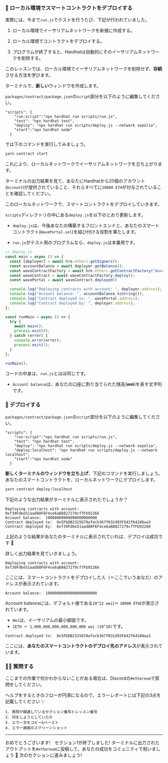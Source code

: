 ### 🐣 ローカル環境でスマートコントラクトをデプロイする

実際には、今まで`run.js`でテストを行うたび、下記が行われていました。

1. ローカル環境でイーサリアムネットワークを新規に作成する。

2. ローカル環境でコントラクトをデプロイする。

3. プログラムが終了すると、Hardhatは自動的にそのイーサリアムネットワークを削除する。

このレッスンでは、ローカル環境でイーサリアムネットワークを削除せず、**存続**させる方法を学びます。

ターミナルで、**新しい**ウィンドウを作成します。

`packages/contract/package.json`の`script`部分を以下のように編集してください。

```
"scripts": {
    "run:script":"npx hardhat run scripts/run.js",
    "test": "npx hardhat test",
    "deploy": "npx hardhat run scripts/deploy.js --network sepolia",
    "start":"npx hardhat node"
  }
```

では下のコマンドを実行してみましょう。
```bash
yarn contract start
```

これにより、ローカルネットワークでイーサリアムネットワークを立ち上がります。

ターミナルの出力結果を見て、あなたにHardhatから20個のアカウント(`Account`)が提供されていること、それらすべてに`10000 ETH`が付与されていることを確認してください。

このローカルネットワークで、スマートコントラクトをデプロイしていきます。

`scripts`ディレクトリの中にある`deploy.js`を以下のとおり更新します。

- `deploy.js`は、今後あなたの構築するフロントエンドと、あなたのスマートコントラクト(`WavePortal.sol`)を結び付ける役割を果たします。

- `run.js`がテスト用のプログラムなら、`deploy.js`は本番用です。

```javascript
// deploy.js
const main = async () => {
  const [deployer] = await hre.ethers.getSigners();
  const accountBalance = await deployer.getBalance();
  const waveContractFactory = await hre.ethers.getContractFactory("WavePortal");
  const waveContract = await waveContractFactory.deploy();
  const wavePortal = await waveContract.deployed()

  console.log("Deploying contracts with account: ", deployer.address);
  console.log("Account balance: ", accountBalance.toString());
  console.log("Contract deployed to: ", wavePortal.address);
  console.log("Contract deployed by: ", deployer.address);
};

const runMain = async () => {
  try {
    await main();
    process.exit(0);
  } catch (error) {
    console.error(error);
    process.exit(1);
  }
};

runMain();
```

コードの中身は、`run.js`とほぼ同じです。

- `Account balance`は、あなたの口座に割り当てられた残高(**wei**)を表す文字列です。

### 🎉 デプロイする

`packages/contract/package.json`の`script`部分を以下のように編集してください。

```
"scripts": {
    "run:script":"npx hardhat run scripts/run.js",
    "test": "npx hardhat test",
    "deploy": "npx hardhat run scripts/deploy.js --network sepolia",
    "deploy:localhost": "npx hardhat run scripts/deploy.js --network localhost",
    "start":"npx hardhat node"
  }
```

**新しくターミナルのウィンドウを立ち上げ**、下記のコマンドを実行しましょう。あなたのスマートコントラクトを、ローカルネットワークにデプロイします。

```bash
yarn contract deploy:localhost
```

下記のような出力結果がターミナルに表示されたでしょうか？

```
Deploying contracts with account: 0xf39Fd6e51aad88F6F4ce6aB8827279cffFb92266
Account balance:  10000000000000000000000
Contract deployed to:  0x5FbDB2315678afecb367f032d93F642f64180aa3
Contract deployed by:  0xf39Fd6e51aad88F6F4ce6aB8827279cffFb92266
```

上記のような結果があなたのターミナルに表示されていれば、デプロイは成功です 🎉

詳しく出力結果を見ていきましょう。

```
Deploying contracts with account:  0xf39Fd6e51aad88F6F4ce6aB8827279cffFb92266
```

ここには、スマートコントラクトをデプロイした人（＝ここでいうあなた）のアドレスが表示されています。

```
Account balance:  10000000000000000000000
```

Account balanceには、デフォルト値である`10^22 wei`(＝ `10000 ETH`)が表示されています。

- `Wei`は、イーサリアムの最小額面です。
- `1ETH ＝ 1,000,000,000,000,000,000 wei (10^18)`です。

```
Contract deployed to:  0x5FbDB2315678afecb367f032d93F642f64180aa3
```

ここには、**あなたのスマートコントラクトのデプロイ先のアドレス**が表示されています。
### 🙋‍♂️ 質問する

ここまでの作業で何かわからないことがある場合は、Discordの`#ethereum`で質問をしてください。

ヘルプをするときのフローが円滑になるので、エラーレポートには下記の3点を記載してください ✨

```
1. 質問が関連しているセクション番号とレッスン番号
2. 何をしようとしていたか
3. エラー文をコピー&ペースト
4. エラー画面のスクリーンショット
```

---

おめでとうございます!　セクション1が終了しました!
ターミナルに出力されたアウトプットを`#ethereum`に投稿して、あなたの成功をコミュニティで祝いましょう 🎉
次のセクションに進みましょう!
